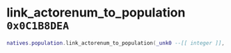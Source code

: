 # link_actorenum_to_population `0x0C1B8DEA`

```lua
natives.population.link_actorenum_to_population(_unk0 --[[ integer ]], _unk1 --[[ integer ]], _unk2 --[[ integer ]])
```